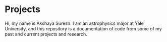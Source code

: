 # Projects
Hi, my name is Akshaya Suresh. I am an astrophysics major at Yale University, and this repository is a documentation of code from some of my past and current projects and research. 
